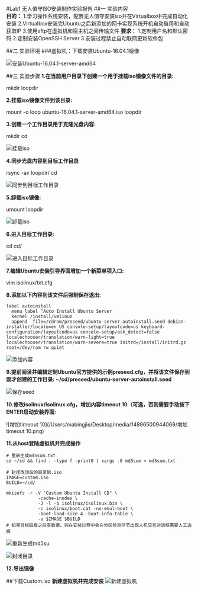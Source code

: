#Lab1 无人值守ISO安装制作实验报告
##一 实验内容    
**目的：**
1.学习操作系统安装，配置无人值守安装iso并在Virtualbox中完成自动化安装
2.Virtualbox安装完Ubuntu之后新添加的网卡实现系统开机自动启用和自动获取IP
3.使用sftp在虚拟机和宿主机之间传输文件
**要求：**
1.定制用户名和默认密码
2.定制安装OpenSSH Server
3.安装过程禁止自动联网更新软件包

##二 实验环境
###虚拟机：下载安装Ubuntu-16.04.1镜像

![安装Ubuntu-16.04.1-server-amd64](/Users/mabingjie/Desktop/media/14896500944069/安装Ubuntu-16.04.1-server-amd64.png)

##三 实验步骤
**1.在当前用户目录下创建一个用于挂载iso镜像文件的目录:**    

mkdir loopdir

**2.挂载iso镜像文件到该目录:**    

mount -o loop ubuntu-16.04.1-server-amd64.iso loopdir

**3.创建一个工作目录用于克隆光盘内容:**

mkdir cd

![挂载iso](/Users/mabingjie/Desktop/media/14896500944069/挂载iso.png)

**4.同步光盘内容到目标工作目录**

rsync -av loopdir/ cd

![同步到目标工作目录](/Users/mabingjie/Desktop/media/14896500944069/同步到目标工作目录.png)

**5.卸载iso镜像:**

umount loopdir

![卸载iso](/Users/mabingjie/Desktop/media/14896500944069/卸载iso.png)

**6.进入目标工作目录:**

cd cd/

![进入目标工作目录](/Users/mabingjie/Desktop/media/14896500944069/进入目标工作目录.png)

**7.编辑Ubuntu安装引导界面增加一个新菜单项入口:**    

vim isolinux/txt.cfg

**8.添加以下内容到该文件后强制保存退出:**

```
label autoinstall
  menu label ^Auto Install Ubuntu Server
  kernel /install/vmlinuz
  append  file=/cdrom/preseed/ubuntu-server-autoinstall.seed debian-installer/locale=en_US console-setup/layoutcode=us keyboard-configuration/layoutcode=us console-setup/ask_detect=false localechooser/translation/warn-light=true localechooser/translation/warn-severe=true initrd=/install/initrd.gz root=/dev/ram rw quiet
```

![添加内容](/Users/mabingjie/Desktop/media/14896500944069/添加内容.png)

**9.提前阅读并编辑定制Ubuntu官方提供的示例preseed.cfg，并将该文件保存到刚才创建的工作目录:  ~/cd/preseed/ubuntu-server-autoinstall.seed**

![保存seed](/Users/mabingjie/Desktop/media/14896500944069/保存seed.png)

**10.修改isolinux/isolinux.cfg，增加内容timeout 10（可选，否则需要手动按下ENTER启动安装界面:**

![增加timeout 10](/Users/mabingjie/Desktop/media/14896500944069/增加timeout 10.png)

**11.从host登陆虚拟机并完成操作**

```
# 重新生成md5sum.txt
cd ~/cd && find . -type f -print0 | xargs -0 md5sum > md5sum.txt

# 封闭改动后的目录到.iso
IMAGE=custom.iso
BUILD=~/cd/

mkisofs -r -V "Custom Ubuntu Install CD" \
            -cache-inodes \
            -J -l -b isolinux/isolinux.bin \
            -c isolinux/boot.cat -no-emul-boot \
            -boot-load-size 4 -boot-info-table \
            -o $IMAGE $BUILD
# 如果目标磁盘之前有数据，则在安装过程中会在分区检测环节出现人机交互对话框需要人工选择
```

![重新生成md5su](/Users/mabingjie/Desktop/media/14896500944069/重新生成md5sum.png)

![封闭目录](/Users/mabingjie/Desktop/media/14896500944069/封闭目录.png)

**12.导出镜像**

##下载Custom.iso
**新建虚拟机并完成安装**
![新建虚拟机](/Users/mabingjie/Desktop/media/14896500944069/新建虚拟机.png)


